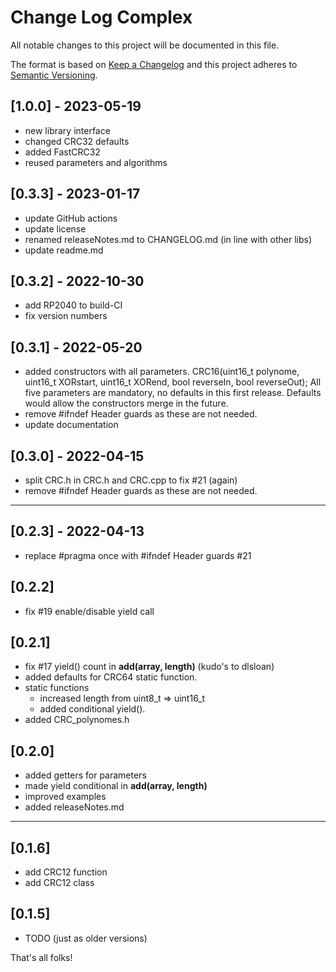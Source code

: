 # Change Log Complex

All notable changes to this project will be documented in this file.

The format is based on [Keep a Changelog](http://keepachangelog.com/)
and this project adheres to [Semantic Versioning](http://semver.org/).

## [1.0.0] - 2023-05-19
- new library interface
- changed CRC32 defaults
- added FastCRC32
- reused parameters and algorithms

## [0.3.3] - 2023-01-17
- update GitHub actions
- update license
- renamed releaseNotes.md to CHANGELOG.md (in line with other libs)
- update readme.md

## [0.3.2] - 2022-10-30
- add RP2040 to build-CI
- fix version numbers

## [0.3.1] - 2022-05-20
- added constructors with all parameters. 
  CRC16(uint16_t polynome, uint16_t XORstart, uint16_t XORend, bool reverseIn, bool reverseOut);
  All five parameters are mandatory, no defaults in this first release. 
  Defaults would allow the constructors merge in the future.
- remove #ifndef Header guards as these are not needed.
- update documentation

## [0.3.0] - 2022-04-15
- split CRC.h in CRC.h and CRC.cpp to fix #21 (again)
- remove #ifndef Header guards as these are not needed.

----

## [0.2.3] - 2022-04-13
- replace #pragma once with #ifndef Header guards  #21

## [0.2.2]
- fix #19 enable/disable yield call

## [0.2.1]
- fix #17 yield() count in **add(array, length)**
  (kudo's to dlsloan)
- added defaults for CRC64 static function.
- static functions
  - increased length from uint8_t => uint16_t
  - added conditional yield().
- added CRC_polynomes.h

## [0.2.0]
- added getters for parameters 
- made yield conditional in **add(array, length)**
- improved examples
- added releaseNotes.md

----

## [0.1.6]
- add CRC12 function
- add CRC12 class

## [0.1.5]
- TODO (just as older versions)

That's all folks!

